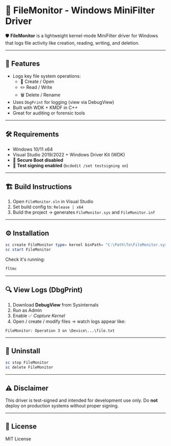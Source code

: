 # 📁 FileMonitor - Windows MiniFilter Driver

🛡️ **FileMonitor** is a lightweight kernel-mode MiniFilter driver for Windows that logs file activity like creation, reading, writing, and deletion.

---

## 🚀 Features

- Logs key file system operations:
  - 📄 Create / Open
  - ✏️ Read / Write
  - 🗑️ Delete / Rename
- Uses `DbgPrint` for logging (view via DebugView)
- Built with WDK + KMDF in C++
- Great for auditing or forensic tools

---

## 🛠 Requirements

- Windows 10/11 x64
- Visual Studio 2019/2022 + Windows Driver Kit (WDK)
- 🔧 **Secure Boot disabled**
- 🧪 **Test signing enabled** (`bcdedit /set testsigning on`)

---

## 🏗 Build Instructions

1. Open `FileMonitor.sln` in Visual Studio
2. Set build config to: `Release | x64`
3. Build the project → generates `FileMonitor.sys` and `FileMonitor.inf`

---

## ⚙️ Installation

```powershell
sc create FileMonitor type= kernel binPath= "C:\Path\To\FileMonitor.sys"
sc start FileMonitor
```

Check it's running:

```powershell
fltmc
```

---

## 🔍 View Logs (DbgPrint)

1. Download **DebugView** from Sysinternals
2. Run as Admin
3. Enable ✅ *Capture Kernel*
4. Open / create / modify files → watch logs appear like:

```
FileMonitor: Operation 3 on \Device\...\file.txt
```

---

## 🧼 Uninstall

```powershell
sc stop FileMonitor
sc delete FileMonitor
```

---

## ⚠️ Disclaimer

This driver is test-signed and intended for development use only. Do **not** deploy on production systems without proper signing.

---

## 📄 License

MIT License